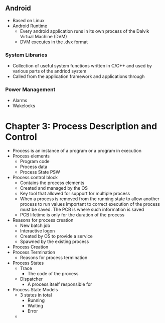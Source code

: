 ## Android
- Based on Linux
- Android Runtime
	- Every android application runs in its own process of the Dalvik Virtual Machine (DVM)
	- DVM executes in the .dvx format
### System Libraries 
- Collection of useful system functions written in C/C++ and used by various parts of the andriod system
- Called from the application framework and applications through 

### Power Management
- Alarms
- Wakelocks

# Chapter 3: Process Description and Control
- Process is an instance of a program or a program in execution
- Process elements
	- Program code
	- Process data
	- Process State PSW
- Process control block
	- Contains the process elements
	- Created and managed by the OS
	- Key tool that allowed for support for multiple process
	- When a process is removed from the running state to allow another process to run values important to correct execution of the process must be saved. The PCB is where such information is saved
	- PCB lifetime is only for the duration of the process
- Reasons for process creation
	- New batch job
	- Interactive logon
	- Created by OS to provide a service
	- Spawned by the existing process
- Process Creation
- Process Termination
	- Reasons for process termination
- Process States
	- Trace
		- The code of the process
	- Dispatcher
		- A process itself responsible for 
- Process State Models
	- 3 states in total
		- Running
		- Waiting
		- Error
	- 